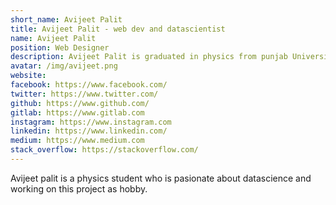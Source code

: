 ```yaml
---
short_name: Avijeet Palit
title: Avijeet Palit - web dev and datascientist
name: Avijeet Palit
position: Web Designer
description: Avijeet Palit is graduated in physics from punjab University and about to complete Bachelor of Science in Data Science from IITM.
avatar: /img/avijeet.png
website:
facebook: https://www.facebook.com/
twitter: https://www.twitter.com/
github: https://www.github.com/
gitlab: https://www.gitlab.com
instagram: https://www.instagram.com
linkedin: https://www.linkedin.com/
medium: https://www.medium.com
stack_overflow: https://stackoverflow.com/
---
```


Avijeet palit is a physics student who is pasionate about datascience and working on this project as hobby.
